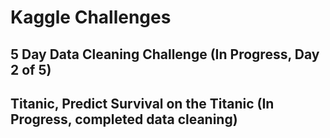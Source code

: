 # Kaggle Challenges

## 5 Day Data Cleaning Challenge (In Progress, Day 2 of 5)
## Titanic, Predict Survival on the Titanic (In Progress, completed data cleaning)
